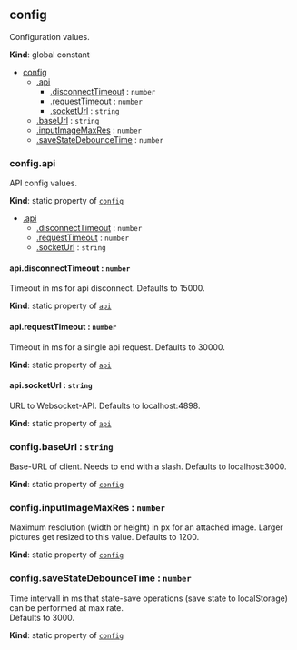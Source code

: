 <a id="config"></a>

## config
Configuration values.

**Kind**: global constant  

* [config](#config)
    * [.api](#config46api)
        * [.disconnectTimeout](#config46api46disconnecttimeout) : <code>number</code>
        * [.requestTimeout](#config46api46requesttimeout) : <code>number</code>
        * [.socketUrl](#config46api46socketurl) : <code>string</code>
    * [.baseUrl](#config46baseurl) : <code>string</code>
    * [.inputImageMaxRes](#config46inputimagemaxres) : <code>number</code>
    * [.saveStateDebounceTime](#config46savestatedebouncetime) : <code>number</code>

<a id="config46api"></a>

### config.api
API config values.

**Kind**: static property of [<code>config</code>](#config)  

* [.api](#config46api)
    * [.disconnectTimeout](#config46api46disconnecttimeout) : <code>number</code>
    * [.requestTimeout](#config46api46requesttimeout) : <code>number</code>
    * [.socketUrl](#config46api46socketurl) : <code>string</code>

<a id="config46api46disconnecttimeout"></a>

#### api.disconnectTimeout : <code>number</code>
Timeout in ms for api disconnect.
Defaults to 15000.

**Kind**: static property of [<code>api</code>](#config46api)  
<a id="config46api46requesttimeout"></a>

#### api.requestTimeout : <code>number</code>
Timeout in ms for a single api request.
Defaults to 30000.

**Kind**: static property of [<code>api</code>](#config46api)  
<a id="config46api46socketurl"></a>

#### api.socketUrl : <code>string</code>
URL to Websocket-API.
Defaults to localhost:4898.

**Kind**: static property of [<code>api</code>](#config46api)  
<a id="config46baseurl"></a>

### config.baseUrl : <code>string</code>
Base-URL of client. Needs to end with a slash.
Defaults to localhost:3000.

**Kind**: static property of [<code>config</code>](#config)  
<a id="config46inputimagemaxres"></a>

### config.inputImageMaxRes : <code>number</code>
Maximum resolution (width or height) in px for an attached image.
Larger pictures get resized to this value.
Defaults to 1200.

**Kind**: static property of [<code>config</code>](#config)  
<a id="config46savestatedebouncetime"></a>

### config.saveStateDebounceTime : <code>number</code>
Time intervall in ms that state-save operations 
(save state to localStorage) can be performed at max rate.  
Defaults to 3000.

**Kind**: static property of [<code>config</code>](#config)  
